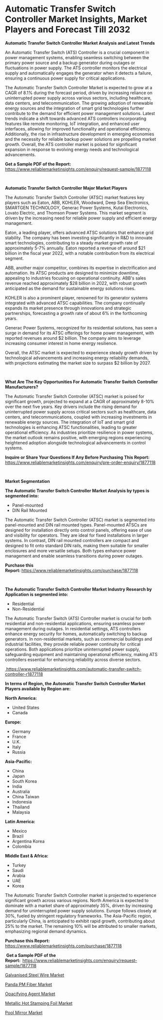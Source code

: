 <p><h1>Automatic Transfer Switch Controller Market Insights, Market Players and Forecast Till 2032</h1></p><p><strong>Automatic Transfer Switch Controller Market Analysis and Latest Trends</strong></p>
<p><p>An Automatic Transfer Switch (ATS) Controller is a crucial component in power management systems, enabling seamless switching between the primary power source and a backup generator during outages or fluctuations in power supply. The ATS controller monitors the electrical supply and automatically engages the generator when it detects a failure, ensuring a continuous power supply for critical applications. </p><p>The Automatic Transfer Switch Controller Market is expected to grow at a CAGR of 8.1% during the forecast period, driven by increasing reliance on uninterrupted power supply across various sectors, including healthcare, data centers, and telecommunication. The growing adoption of renewable energy sources and the integration of smart grid technologies further contribute to the demand for efficient power management solutions. Latest trends indicate a shift towards advanced ATS controllers incorporating features like remote monitoring, IoT integration, and enhanced user interfaces, allowing for improved functionality and operational efficiency. Additionally, the rise in infrastructure development in emerging economies and the necessity for reliable backup power solutions are propelling market growth. Overall, the ATS controller market is poised for significant expansion in response to evolving energy needs and technological advancements.</p></p>
<p><strong>Get a Sample PDF of the Report:&nbsp;</strong> <a href="https://www.reliablemarketinsights.com/enquiry/request-sample/1877118?utm_campaign=2217&utm_medium=2&utm_source=Github&utm_content=ia&utm_term=11022025&utm_id=automatic-transfer-switch-controller">https://www.reliablemarketinsights.com/enquiry/request-sample/1877118</a></p>
<p>&nbsp;</p>
<p><strong>Automatic Transfer Switch Controller Major Market Players</strong></p>
<p><p>The Automatic Transfer Switch Controller (ATSC) market features key players such as Eaton, ABB, KOHLER, Woodward, Deep Sea Electronics, SMARTGEN TECHNOLOGY, Generac Power Systems, Kutai Electronics, Lovato Electric, and Thomson Power Systems. This market segment is driven by the increasing need for reliable power supply and efficient energy management.</p><p>Eaton, a leading player, offers advanced ATSC solutions that enhance grid stability. The company has been investing significantly in R&D to innovate smart technologies, contributing to a steady market growth rate of approximately 5-7% annually. Eaton reported a revenue of around $21 billion in the fiscal year 2022, with a notable contribution from its electrical segment.</p><p>ABB, another major competitor, combines its expertise in electrification and automation. Its ATSC products are designed to minimize downtime, appealing to industries focusing on operational continuity. ABB's sales revenue reached approximately $28 billion in 2022, with robust growth anticipated as the demand for sustainable energy solutions rises.</p><p>KOHLER is also a prominent player, renowned for its generator systems integrated with advanced ATSC capabilities. The company continually expands its market presence through innovations and strategic partnerships, forecasting a growth rate of about 6% in the forthcoming years.</p><p>Generac Power Systems, recognized for its residential solutions, has seen a surge in demand for its ATSC offerings for home power management, with reported revenues around $2 billion. The company aims to leverage increasing consumer interest in home energy resilience.</p><p>Overall, the ATSC market is expected to experience steady growth driven by technological advancements and increasing energy reliability demands, with projections estimating the market size to surpass $2 billion by 2027.</p></p>
<p>&nbsp;</p>
<p><strong>What Are The Key Opportunities For Automatic Transfer Switch Controller Manufacturers?</strong></p>
<p><p>The Automatic Transfer Switch Controller (ATSC) market is poised for significant growth, projected to expand at a CAGR of approximately 8-10% over the next five years. Key drivers include the rising demand for uninterrupted power supply across critical sectors such as healthcare, data centers, and telecommunications, coupled with increasing investments in renewable energy sources. The integration of IoT and smart grid technologies is enhancing ATSC functionalities, leading to greater operational efficiency. As industries prioritize resilience in power systems, the market outlook remains positive, with emerging regions experiencing heightened adoption alongside technological advancements in control systems.</p></p>
<p><strong>Inquire or Share Your Questions If Any Before Purchasing This Report:</strong> <a href="https://www.reliablemarketinsights.com/enquiry/pre-order-enquiry/1877118?utm_campaign=2217&utm_medium=2&utm_source=Github&utm_content=ia&utm_term=11022025&utm_id=automatic-transfer-switch-controller">https://www.reliablemarketinsights.com/enquiry/pre-order-enquiry/1877118</a></p>
<p>&nbsp;</p>
<p><strong>Market Segmentation</strong></p>
<p><strong>The Automatic Transfer Switch Controller Market Analysis by types is segmented into:</strong></p>
<p><ul><li>Panel-mounted</li><li>DIN Rail Mounted</li></ul></p>
<p><p>The Automatic Transfer Switch Controller (ATSC) market is segmented into panel-mounted and DIN rail mounted types. Panel-mounted ATSCs are designed for installation directly onto control panels, offering ease of use and visibility for operators. They are ideal for fixed installations in larger systems. In contrast, DIN rail mounted controllers are compact and designed to fit onto standard DIN rails, making them suitable for smaller enclosures and more versatile setups. Both types enhance power management and enable seamless transitions during power outages.</p></p>
<p><strong>Purchase this Report:&nbsp;</strong><a href="https://www.reliablemarketinsights.com/purchase/1877118?utm_campaign=2217&utm_medium=2&utm_source=Github&utm_content=ia&utm_term=11022025&utm_id=automatic-transfer-switch-controller">https://www.reliablemarketinsights.com/purchase/1877118</a></p>
<p>&nbsp;</p>
<p><strong>The Automatic Transfer Switch Controller Market Industry Research by Application is segmented into:</strong></p>
<p><ul><li>Residential</li><li>Non-Residential</li></ul></p>
<p><p>The Automatic Transfer Switch (ATS) Controller market is crucial for both residential and non-residential applications, ensuring seamless power management during outages. In residential settings, ATS controllers enhance energy security for homes, automatically switching to backup generators. In non-residential markets, such as commercial buildings and industrial facilities, they provide reliable power continuity for critical operations. Both applications prioritize uninterrupted power supply, safeguarding equipment and maintaining operational efficiency, making ATS controllers essential for enhancing reliability across diverse sectors.</p></p>
<p><a href="https://www.reliablemarketinsights.com/automatic-transfer-switch-controller-r1877118?utm_campaign=2217&utm_medium=2&utm_source=Github&utm_content=ia&utm_term=11022025&utm_id=automatic-transfer-switch-controller">&nbsp;https://www.reliablemarketinsights.com/automatic-transfer-switch-controller-r1877118</a></p>
<p><strong>In terms of Region, the Automatic Transfer Switch Controller Market Players available by Region are:</strong></p>
<p>
    <p> <strong> North America: </strong>
        <ul>
            <li>United States</li>
            <li>Canada</li>
        </ul>
        </p> 
    <p> <strong> Europe: </strong>
        <ul>
            <li>Germany</li>
            <li>France</li>
            <li>U.K.</li>
            <li>Italy</li>
            <li>Russia</li>
        </ul>
        </p> 
    <p> <strong> Asia-Pacific: </strong>
        <ul>
            <li>China</li>
            <li>Japan</li>
            <li>South Korea</li>
            <li>India</li>
            <li>Australia</li>
            <li>China Taiwan</li>
            <li>Indonesia</li>
            <li>Thailand</li>
            <li>Malaysia</li>
        </ul>
        </p> 
    <p> <strong> Latin America: </strong>
        <ul>
            <li>Mexico</li>
            <li>Brazil</li>
            <li>Argentina Korea</li>
            <li>Colombia</li>
        </ul>
        </p> 
    <p> <strong> Middle East & Africa: </strong>
        <ul>
            <li>Turkey</li>
            <li>Saudi</li>
            <li>Arabia</li>
            <li>UAE</li>
            <li>Korea</li>
        </ul>
    </p>
    </p>
<p><p>The Automatic Transfer Switch Controller market is projected to experience significant growth across various regions. North America is expected to dominate with a market share of approximately 35%, driven by increasing demand for uninterrupted power supply solutions. Europe follows closely at 30%, fueled by stringent regulatory frameworks. The Asia-Pacific region, particularly China, is anticipated to exhibit rapid growth, contributing about 25% to the market. The remaining 10% will be attributed to smaller markets, emphasizing regional demand dynamics.</p></p>
<p><strong>Purchase this Report: </strong><a href="https://www.reliablemarketinsights.com/purchase/1877118?utm_campaign=2217&utm_medium=2&utm_source=Github&utm_content=ia&utm_term=11022025&utm_id=automatic-transfer-switch-controller">https://www.reliablemarketinsights.com/purchase/1877118</a></p>
<p>&nbsp;<strong>Get a Sample PDF of the Report:&nbsp;&nbsp;</strong><a href="https://www.reliablemarketinsights.com/enquiry/request-sample/1877118?utm_campaign=2217&utm_medium=2&utm_source=Github&utm_content=ia&utm_term=11022025&utm_id=automatic-transfer-switch-controller">https://www.reliablemarketinsights.com/enquiry/request-sample/1877118</a></p>
<p><strong></strong></p>
<p><p><a href="https://www.linkedin.com/pulse/future-growth-galvanised-steel-wire-market-projected-51-cagr-epehe?utm_campaign=2217&utm_medium=2&utm_source=Github&utm_content=ia&utm_term=11022025&utm_id=automatic-transfer-switch-controller">Galvanised Steel Wire Market</a></p><p><a href="https://github.com/gukenneth26571/Market-Research-Report-List-1/blob/main/panda-pm-fiber-market.md?utm_campaign=2217&utm_medium=2&utm_source=Github&utm_content=ia&utm_term=11022025&utm_id=automatic-transfer-switch-controller">Panda PM Fiber Market</a></p><p><a href="https://www.linkedin.com/pulse/regional-development-deployment-revenue-growth-opacifying-mu4fe?utm_campaign=2217&utm_medium=2&utm_source=Github&utm_content=ia&utm_term=11022025&utm_id=automatic-transfer-switch-controller">Opacifying Agent Market</a></p><p><a href="https://www.linkedin.com/pulse/metallic-hot-stamping-foil-market-transformation-comparative-7ppze?utm_campaign=2217&utm_medium=2&utm_source=Github&utm_content=ia&utm_term=11022025&utm_id=automatic-transfer-switch-controller">Metallic Hot Stamping Foil Market</a></p><p><a href="https://www.linkedin.com/pulse/unveiling-market-trends-global-pool-mirror-growth-regional-upihe?utm_campaign=2217&utm_medium=2&utm_source=Github&utm_content=ia&utm_term=11022025&utm_id=automatic-transfer-switch-controller">Pool Mirror Market</a></p></p>